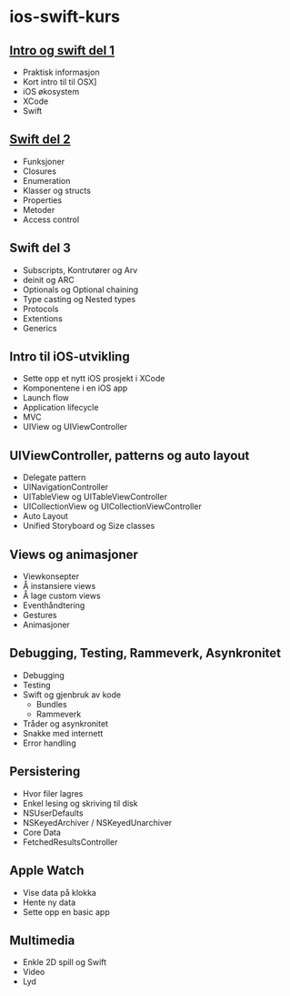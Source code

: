 ios-swift-kurs
==============

[Intro og swift del 1](forelesning01)
--------------
* Praktisk informasjon
* Kort intro til til OSX]
* iOS økosystem
* XCode
* Swift

[Swift del 2](forelesning02)
--------------
* Funksjoner
* Closures
* Enumeration
* Klasser og structs
* Properties
* Metoder
* Access control

Swift del 3
--------------
* Subscripts, Kontrutører og Arv
* deinit og ARC
* Optionals og Optional chaining
* Type casting og Nested types
* Protocols
* Extentions
* Generics

Intro til iOS-utvikling
--------------
* Sette opp et nytt iOS prosjekt i XCode
* Komponentene i en iOS app
* Launch flow
* Application lifecycle
* MVC
* UIView og UIViewController

UIViewController, patterns og auto layout
--------------
* Delegate pattern
* UINavigationController
* UITableView og UITableViewController
* UICollectionView og UICollectionViewController
* Auto Layout
* Unified Storyboard og Size classes

Views og animasjoner
--------------
* Viewkonsepter
* Å instansiere views
* Å lage custom views
* Eventhåndtering
* Gestures
* Animasjoner

Debugging, Testing, Rammeverk, Asynkronitet
--------------
* Debugging
* Testing
* Swift og gjenbruk av kode
  * Bundles
  * Rammeverk
* Tråder og asynkronitet
* Snakke med internett
* Error handling

Persistering
--------------
* Hvor filer lagres
* Enkel lesing og skriving til disk
* NSUserDefaults 
* NSKeyedArchiver / NSKeyedUnarchiver
* Core Data
* FetchedResultsController


Apple Watch
--------------

* Vise data på klokka
* Hente ny data
* Sette opp en basic app

Multimedia
--------------
* Enkle 2D spill og Swift
* Video
* Lyd
